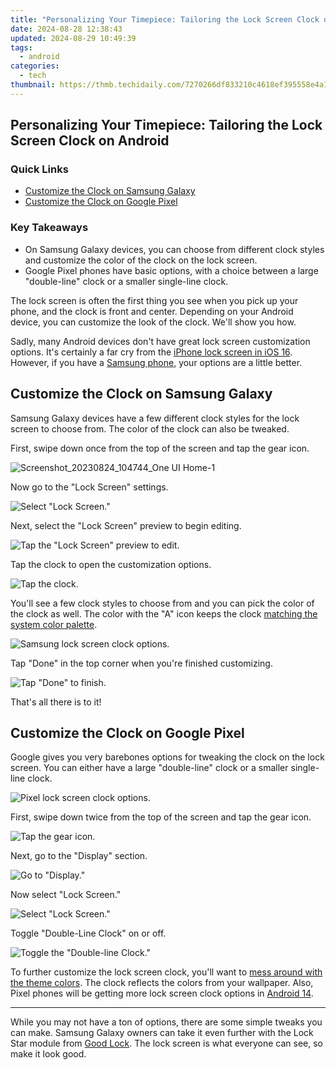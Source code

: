 ```yaml
---
title: "Personalizing Your Timepiece: Tailoring the Lock Screen Clock on Android"
date: 2024-08-28 12:38:43
updated: 2024-08-29 10:49:39
tags:
  - android
categories:
  - tech
thumbnail: https://thmb.techidaily.com/7270266df833210c4618ef395558e4a1dd14a566be785a358865debf94836fef.jpg
---
```


## Personalizing Your Timepiece: Tailoring the Lock Screen Clock on Android

### Quick Links

* [Customize the Clock on Samsung Galaxy](https://android-location-track.techidaily.com/in-2024-top-6-appsservices-to-trace-any-lava-blaze-2-5g-location-by-mobile-number-drfone-by-drfone-virtual-android/)
* [Customize the Clock on Google Pixel](https://vp-tips.techidaily.com/new-2024-approved-chip-synergy-flawless-video-editing-redefined-by-m1s-efficiency/)

### Key Takeaways

* On Samsung Galaxy devices, you can choose from different clock styles and customize the color of the clock on the lock screen.
* Google Pixel phones have basic options, with a choice between a large "double-line" clock or a smaller single-line clock.

 The lock screen is often the first thing you see when you pick up your phone, and the clock is front and center. Depending on your Android device, you can customize the look of the clock. We'll show you how.

 Sadly, many Android devices don't have great lock screen customization options. It's certainly a far cry from the [iPhone lock screen in iOS 16](https://facebook-video-footage.techidaily.com/2024-approved-youtubes-top-12-choices-in-gamers-introductory-videos-freepaid/). However, if you have a [Samsung phone](https://instagram-clips.techidaily.com/new-connecting-consciously-with-content-craftsmen-of-your-realm-for-2024/), your options are a little better.

##  Customize the Clock on Samsung Galaxy

 Samsung Galaxy devices have a few different clock styles for the lock screen to choose from. The color of the clock can also be tweaked.

 First, swipe down once from the top of the screen and tap the gear icon.

![Screenshot_20230824_104744_One UI Home-1](https://static1.howtogeekimages.com/wordpress/wp-content/uploads/2023/08/screenshot_20230824_104744_one-ui-home-1.jpg) 

 Now go to the "Lock Screen" settings.

![Select "Lock Screen."](https://static1.howtogeekimages.com/wordpress/wp-content/uploads/2023/08/screenshot_20230824_113110_settings.jpg) 

 Next, select the "Lock Screen" preview to begin editing.

![Tap the "Lock Screen" preview to edit.](https://static1.howtogeekimages.com/wordpress/wp-content/uploads/2023/08/screenshot_20230824_113836_settings.jpg) 

 Tap the clock to open the customization options.

![Tap the clock.](https://static1.howtogeekimages.com/wordpress/wp-content/uploads/2023/08/screenshot_20230824_113325_wallpaper-and-style-1.jpg) 

 You'll see a few clock styles to choose from and you can pick the color of the clock as well. The color with the "A" icon keeps the clock [matching the system color palette](https://ai-driven-video-production.techidaily.com/split-trim-and-perfect-video-editing-techniques-in-windows-live-movie-maker-for-2024/).

![Samsung lock screen clock options.](https://static1.howtogeekimages.com/wordpress/wp-content/uploads/2023/08/screenshot_20230824_120441_wallpaper-and-style.jpg) 

 Tap "Done" in the top corner when you're finished customizing.

![Tap "Done" to finish.](https://static1.howtogeekimages.com/wordpress/wp-content/uploads/2023/08/screenshot_20230824_113325_wallpaper.jpg) 

 That's all there is to it!

##  Customize the Clock on Google Pixel

 Google gives you very barebones options for tweaking the clock on the lock screen. You can either have a large "double-line" clock or a smaller single-line clock.

![Pixel lock screen clock options.](https://static1.howtogeekimages.com/wordpress/wp-content/uploads/2023/08/screenshot_20230824-120535.png) 

 First, swipe down twice from the top of the screen and tap the gear icon.

![Tap the gear icon.](https://static1.howtogeekimages.com/wordpress/wp-content/uploads/2023/08/screenshot_20230824-120559.png) 

 Next, go to the "Display" section.

![Go to "Display."](https://static1.howtogeekimages.com/wordpress/wp-content/uploads/2023/08/screenshot_20230824-120608.png) 

 Now select "Lock Screen."

![Select "Lock Screen."](https://static1.howtogeekimages.com/wordpress/wp-content/uploads/2023/08/screenshot_20230824-120616.png) 

 Toggle "Double-Line Clock" on or off.

![Toggle the "Double-line Clock."](https://static1.howtogeekimages.com/wordpress/wp-content/uploads/2023/08/screenshot_20230824-120626.png) 

 To further customize the lock screen clock, you'll want to [mess around with the theme colors](https://extra-resources.techidaily.com/choosing-a-gimbal-for-smooth-drone-photos-and-videos/). The clock reflects the colors from your wallpaper. Also, Pixel phones will be getting more lock screen clock options in [Android 14](https://mondly-stories.techidaily.com/beginners-pathway-to-russian-currency-terminology/).

---

 While you may not have a ton of options, there are some simple tweaks you can make. Samsung Galaxy owners can take it even further with the Lock Star module from [Good Lock](https://extra-skills.techidaily.com/in-2024-metaverse-mastery-rapidly-assemble-your-digital-self/). The lock screen is what everyone can see, so make it look good.

<ins class="adsbygoogle"
     style="display:block"
     data-ad-format="autorelaxed"
     data-ad-client="ca-pub-7571918770474297"
     data-ad-slot="1223367746"></ins>



<ins class="adsbygoogle"
     style="display:block"
     data-ad-client="ca-pub-7571918770474297"
     data-ad-slot="8358498916"
     data-ad-format="auto"
     data-full-width-responsive="true"></ins>
